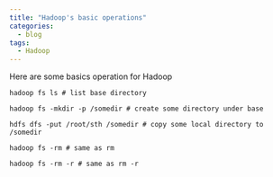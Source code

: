 ```yaml
---
title: "Hadoop's basic operations"
categories:
  - blog
tags:
  - Hadoop
---
```


Here are some basics operation for Hadoop

```console
hadoop fs ls # list base directory

hadoop fs -mkdir -p /somedir # create some directory under base

hdfs dfs -put /root/sth /somedir # copy some local directory to /somedir

hadoop fs -rm # same as rm

hadoop fs -rm -r # same as rm -r
```
